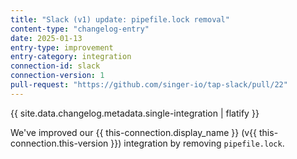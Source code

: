 ```yaml
---
title: "Slack (v1) update: pipefile.lock removal"
content-type: "changelog-entry"
date: 2025-01-13
entry-type: improvement
entry-category: integration
connection-id: slack
connection-version: 1
pull-request: "https://github.com/singer-io/tap-slack/pull/22"
---
```

{{ site.data.changelog.metadata.single-integration | flatify }}

We've improved our {{ this-connection.display_name }} (v{{ this-connection.this-version }}) integration by removing `pipefile.lock`.